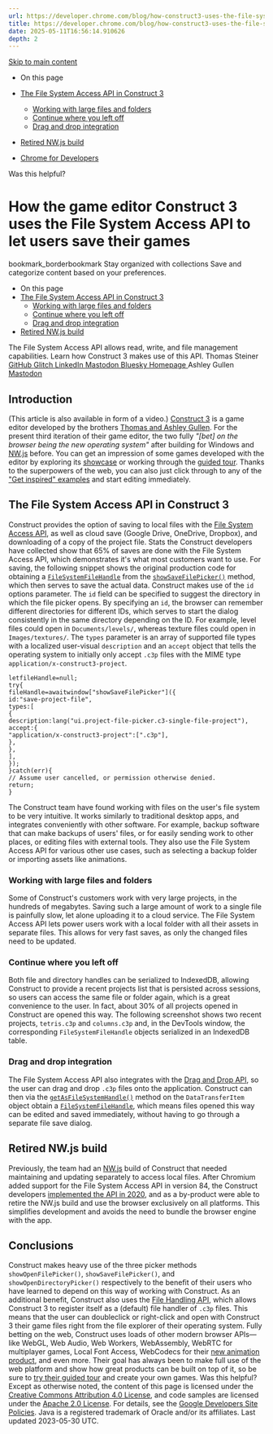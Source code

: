 ```yaml
---
url: https://developer.chrome.com/blog/how-construct3-uses-the-file-system-access-api?hl=en
title: https://developer.chrome.com/blog/how-construct3-uses-the-file-system-access-api?hl=en
date: 2025-05-11T16:56:14.910626
depth: 2
---
```


[ Skip to main content ](https://developer.chrome.com/blog/how-construct3-uses-the-file-system-access-api?hl=en#main-content)


  * On this page
  * [The File System Access API in Construct 3](https://developer.chrome.com/blog/how-construct3-uses-the-file-system-access-api?hl=en#the_file_system_access_api_in_construct_3)
    * [Working with large files and folders](https://developer.chrome.com/blog/how-construct3-uses-the-file-system-access-api?hl=en#working_with_large_files_and_folders)
    * [Continue where you left off](https://developer.chrome.com/blog/how-construct3-uses-the-file-system-access-api?hl=en#continue_where_you_left_off)
    * [Drag and drop integration](https://developer.chrome.com/blog/how-construct3-uses-the-file-system-access-api?hl=en#drag_and_drop_integration)
  * [Retired NW.js build](https://developer.chrome.com/blog/how-construct3-uses-the-file-system-access-api?hl=en#retired_nwjs_build)


  * [ Chrome for Developers ](https://developer.chrome.com/)


Was this helpful?
#  How the game editor Construct 3 uses the File System Access API to let users save their games 
bookmark_borderbookmark Stay organized with collections  Save and categorize content based on your preferences.
  * On this page
  * [The File System Access API in Construct 3](https://developer.chrome.com/blog/how-construct3-uses-the-file-system-access-api?hl=en#the_file_system_access_api_in_construct_3)
    * [Working with large files and folders](https://developer.chrome.com/blog/how-construct3-uses-the-file-system-access-api?hl=en#working_with_large_files_and_folders)
    * [Continue where you left off](https://developer.chrome.com/blog/how-construct3-uses-the-file-system-access-api?hl=en#continue_where_you_left_off)
    * [Drag and drop integration](https://developer.chrome.com/blog/how-construct3-uses-the-file-system-access-api?hl=en#drag_and_drop_integration)
  * [Retired NW.js build](https://developer.chrome.com/blog/how-construct3-uses-the-file-system-access-api?hl=en#retired_nwjs_build)


The File System Access API allows read, write, and file management capabilities. Learn how Construct 3 makes use of this API.
Thomas Steiner 
[ GitHub ](https://github.com/tomayac) [ Glitch ](https://glitch.com/@tomayac) [ LinkedIn ](https://www.linkedin.com/in/thomassteinerlinkedin) [ Mastodon ](https://toot.cafe/@tomayac) [ Bluesky ](https://bsky.app/profile/tomayac.com) [ Homepage ](https://blog.tomayac.com/)
Ashley Gullen 
[ Mastodon ](https://mastodon.gamedev.place/@AshleyGullen)
## Introduction
(This article is also available in form of a video.)
[Construct 3](https://www.construct.net/en/make-games/free-trial) is a game editor developed by the brothers [Thomas and Ashley Gullen](https://www.starterstory.com/stories/we-created-a-100k-month-no-code-tool-for-video-game-developers). For the present third iteration of their game editor, the two fully _"[bet] on the browser being the new operating system"_ after building for Windows and [NW.js](https://nwjs.io/) before. You can get an impression of some games developed with the editor by exploring its [showcase](https://www.construct.net/en/make-games/showcase) or working through the [guided tour](https://editor.construct.net/?startTour). Thanks to the superpowers of the web, you can also just click through to any of the ["Get inspired" examples](https://www.construct.net/en/make-games/free-trial#:%7E:text=the%20Guided%20Tour-,Get%20inspired,-OPEN%20AND%20EDIT) and start editing immediately.
## The File System Access API in Construct 3
Construct provides the option of saving to local files with the [File System Access API](https://developer.mozilla.org/docs/Web/API/File_System_Access_API), as well as cloud save (Google Drive, OneDrive, Dropbox), and downloading of a copy of the project file. Stats the Construct developers have collected show that 65% of saves are done with the File System Access API, which demonstrates it's what most customers want to use.
For saving, the following snippet shows the original production code for obtaining a [`FileSystemFileHandle`](https://developer.mozilla.org/docs/Web/API/FileSystemFileHandle) from the [`showSaveFilePicker()`](https://developer.mozilla.org/docs/Web/API/Window/showSaveFilePicker) method, which then serves to save the actual data. Construct makes use of the `id` options parameter. The `id` field can be specified to suggest the directory in which the file picker opens. By specifying an `id`, the browser can remember different directories for different IDs, which serves to start the dialog consistently in the same directory depending on the ID. For example, level files could open in `Documents/levels/`, whereas texture files could open in `Images/textures/`. The `types` parameter is an array of supported file types with a localized user-visual `description` and an `accept` object that tells the operating system to initially only accept `.c3p` files with the MIME type `application/x-construct3-project`.
```
letfileHandle=null;
try{
fileHandle=awaitwindow["showSaveFilePicker"]({
id:"save-project-file",
types:[
{
description:lang("ui.project-file-picker.c3-single-file-project"),
accept:{
"application/x-construct3-project":[".c3p"],
},
},
],
});
}catch(err){
// Assume user cancelled, or permission otherwise denied.
return;
}

```

The Construct team have found working with files on the user's file system to be very intuitive. It works similarly to traditional desktop apps, and integrates conveniently with other software. For example, backup software that can make backups of users' files, or for easily sending work to other places, or editing files with external tools. They also use the File System Access API for various other use cases, such as selecting a backup folder or importing assets like animations.
### Working with large files and folders
Some of Construct's customers work with very large projects, in the hundreds of megabytes. Saving such a large amount of work to a single file is painfully slow, let alone uploading it to a cloud service. The File System Access API lets power users work with a local folder with all their assets in separate files. This allows for very fast saves, as only the changed files need to be updated.
### Continue where you left off
Both file and directory handles can be serialized to IndexedDB, allowing Construct to provide a recent projects list that is persisted across sessions, so users can access the same file or folder again, which is a great convenience to the user. In fact, about 30% of all projects opened in Construct are opened this way. The following screenshot shows two recent projects, `tetris.c3p` and `columns.c3p` and, in the DevTools window, the corresponding `FileSystemFileHandle` objects serialized in an IndexedDB table.
### Drag and drop integration
The File System Access API also integrates with the [Drag and Drop API](https://developer.mozilla.org/docs/Web/API/HTML_Drag_and_Drop_API), so the user can drag and drop `.c3p` files onto the application. Construct can then via the [`getAsFileSystemHandle()`](https://developer.mozilla.org/docs/Web/API/DataTransferItem/getAsFileSystemHandle) method on the `DataTransferItem` object obtain a [`FileSystemFileHandle`](https://developer.mozilla.org/docs/Web/API/FileSystemFileHandle), which means files opened this way can be edited and saved immediately, without having to go through a separate file save dialog.
## Retired NW.js build
Previously, the team had an [NW.js](https://nwjs.io/) build of Construct that needed maintaining and updating separately to access local files. After Chromium added support for the File System Access API in version 84, the Construct developers [implemented the API in 2020](https://www.construct.net/en/blogs/construct-official-blog-1/local-file-folder-saves-1555), and as a by-product were able to retire the NW.js build and use the browser exclusively on all platforms. This simplifies development and avoids the need to bundle the browser engine with the app.
## Conclusions
Construct makes heavy use of the three picker methods `showOpenFilePicker()`, `showSaveFilePicker()`, and `showOpenDirectoryPicker()` respectively to the benefit of their users who have learned to depend on this way of working with Construct. As an additional benefit, Construct also uses the [File Handling API](https://developer.chrome.com/articles/file-handling), which allows Construct 3 to register itself as a (default) file handler of `.c3p` files. This means that the user can doubleclick or right-click and open with Construct 3 their game files right from the file explorer of their operating system. Fully betting on the web, Construct uses loads of other modern browser APIs—like WebGL, Web Audio, Web Workers, WebAssembly, WebRTC for multiplayer games, Local Font Access, WebCodecs for their [new animation product](https://www.construct.net/en/animation-software), and even more. Their goal has always been to make full use of the web platform and show how great products can be built on top of it, so be sure to [try their guided tour](https://editor.construct.net/?startTour) and create your own games.
Was this helpful?
Except as otherwise noted, the content of this page is licensed under the [Creative Commons Attribution 4.0 License](https://creativecommons.org/licenses/by/4.0/), and code samples are licensed under the [Apache 2.0 License](https://www.apache.org/licenses/LICENSE-2.0). For details, see the [Google Developers Site Policies](https://developers.google.com/site-policies). Java is a registered trademark of Oracle and/or its affiliates.
Last updated 2023-05-30 UTC.

